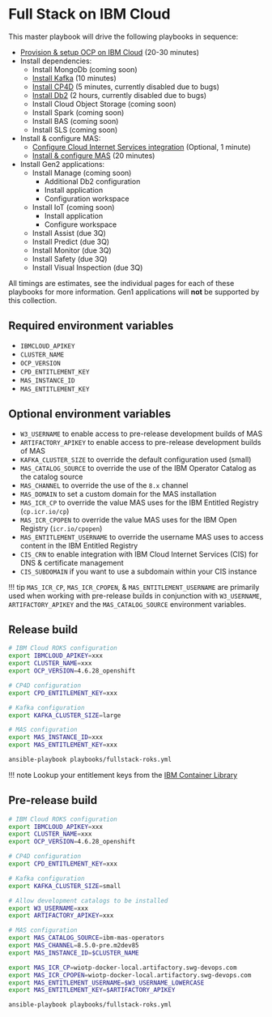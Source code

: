 # Full Stack on IBM Cloud

This master playbook will drive the following playbooks in sequence:

- [Provision & setup OCP on IBM Cloud](ocp.md#provision) (20-30 minutes)
- Install dependencies:
    - Install MongoDb (coming soon)
    - [Install Kafka](dependencies.md#install-amq-streams) (10 minutes)
    - [Install CP4D](cp4d.md#install-cp4d) (5 minutes, currently disabled due to bugs)
    - [Install Db2](cp4d.md#install-db2) (2 hours, currently disabled due to bugs)
    - Install Cloud Object Storage (coming soon)
    - Install Spark (coming soon)
    - Install BAS (coming soon)
    - Install SLS (coming soon)
- Install & configure MAS:
    - [Configure Cloud Internet Services integration](mas.md#cloud-internet-services-integration) (Optional, 1 minute)
    - [Install & configure MAS](mas.md#install-mas) (20 minutes)
- Install Gen2 applications:
    - Install Manage (coming soon)
        - Additional Db2 configuration
        - Install application
        - Configuration workspace
    - Install IoT (coming soon)
        - Install application
        - Configure workspace
    - Install Assist (due 3Q)
    - Install Predict (due 3Q)
    - Install Monitor (due 3Q)
    - Install Safety (due 3Q)
    - Install Visual Inspection (due 3Q)

All timings are estimates, see the individual pages for each of these playbooks for more information.  Gen1 applications will **not** be supported by this collection.

## Required environment variables
- `IBMCLOUD_APIKEY`
- `CLUSTER_NAME`
- `OCP_VERSION`
- `CPD_ENTITLEMENT_KEY`
- `MAS_INSTANCE_ID`
- `MAS_ENTITLEMENT_KEY`

## Optional environment variables
- `W3_USERNAME` to enable access to pre-release development builds of MAS
- `ARTIFACTORY_APIKEY`  to enable access to pre-release development builds of MAS
- `KAFKA_CLUSTER_SIZE` to override the default configuration used (small)
- `MAS_CATALOG_SOURCE` to override the use of the IBM Operator Catalog as the catalog source
- `MAS_CHANNEL` to override the use of the `8.x` channel
- `MAS_DOMAIN` to set a custom domain for the MAS installation
- `MAS_ICR_CP` to override the value MAS uses for the IBM Entitled Registry (`cp.icr.io/cp`)
- `MAS_ICR_CPOPEN` to override the value MAS uses for the IBM Open Registry (`icr.io/cpopen`)
- `MAS_ENTITLEMENT_USERNAME` to override the username MAS uses to access content in the IBM Entitled Registry
- `CIS_CRN` to enable integration with IBM Cloud Internet Services (CIS) for DNS & certificate management
- `CIS_SUBDOMAIN` if you want to use a subdomain within your CIS instance

!!! tip
    `MAS_ICR_CP`, `MAS_ICR_CPOPEN`, & `MAS_ENTITLEMENT_USERNAME` are primarily used when working with pre-release builds in conjunction with `W3_USERNAME`, `ARTIFACTORY_APIKEY` and the `MAS_CATALOG_SOURCE` environment variables.

## Release build

```bash
# IBM Cloud ROKS configuration
export IBMCLOUD_APIKEY=xxx
export CLUSTER_NAME=xxx
export OCP_VERSION=4.6.28_openshift

# CP4D configuration
export CPD_ENTITLEMENT_KEY=xxx

# Kafka configuration
export KAFKA_CLUSTER_SIZE=large

# MAS configuration
export MAS_INSTANCE_ID=xxx
export MAS_ENTITLEMENT_KEY=xxx

ansible-playbook playbooks/fullstack-roks.yml
```

!!! note
    Lookup your entitlement keys from the [IBM Container Library](https://myibm.ibm.com/products-services/containerlibrary)


## Pre-release build

```bash
# IBM Cloud ROKS configuration
export IBMCLOUD_APIKEY=xxx
export CLUSTER_NAME=xxx
export OCP_VERSION=4.6.28_openshift

# CP4D configuration
export CPD_ENTITLEMENT_KEY=xxx

# Kafka configuration
export KAFKA_CLUSTER_SIZE=small

# Allow development catalogs to be installed
export W3_USERNAME=xxx
export ARTIFACTORY_APIKEY=xxx

# MAS configuration
export MAS_CATALOG_SOURCE=ibm-mas-operators
export MAS_CHANNEL=8.5.0-pre.m2dev85
export MAS_INSTANCE_ID=$CLUSTER_NAME

export MAS_ICR_CP=wiotp-docker-local.artifactory.swg-devops.com
export MAS_ICR_CPOPEN=wiotp-docker-local.artifactory.swg-devops.com
export MAS_ENTITLEMENT_USERNAME=$W3_USERNAME_LOWERCASE
export MAS_ENTITLEMENT_KEY=$ARTIFACTORY_APIKEY

ansible-playbook playbooks/fullstack-roks.yml
```
